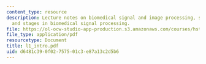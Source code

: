 ```yaml
---
content_type: resource
description: Lecture notes on biomedical signal and image processing, signals, information,
  and stages in biomedical signal processing.
file: https://ol-ocw-studio-app-production.s3.amazonaws.com/courses/hst-582j-biomedical-signal-and-image-processing-spring-2007/d6481c390f02757501c3e87a13c2d5b6_l1_intro.pdf
file_type: application/pdf
resourcetype: Document
title: l1_intro.pdf
uid: d6481c39-0f02-7575-01c3-e87a13c2d5b6
---
```

